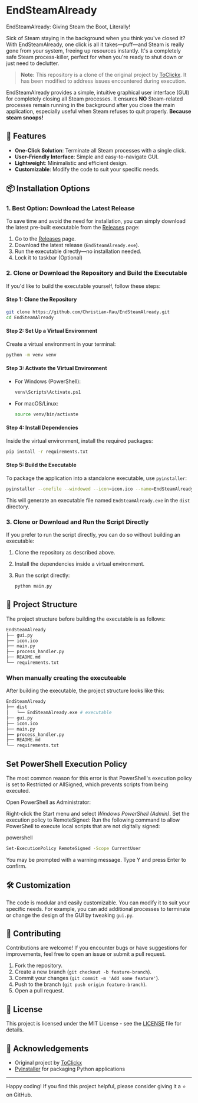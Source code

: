 # EndSteamAlready

EndSteamAlready: Giving Steam the Boot, Literally!

Sick of Steam staying in the background when you think you've closed it? With EndSteamAlready, one click is all it takes—puff—and Steam is really gone from your system, freeing up resources instantly. It's a completely safe Steam process-killer, perfect for when you're ready to shut down or just need to declutter.

> **Note:** This repository is a clone of the original project by [ToClickx](https://github.com/ToClickx/fully-close-steam). It has been modified to address issues encountered during execution.

EndSteamAlready provides a simple, intuitive graphical user interface (GUI) for completely closing all Steam processes. It ensures **NO** Steam-related processes remain running in the background after you close the main application, especially useful when Steam refuses to quit properly. **Because steam snoops!**

## 🚀 Features

- **One-Click Solution**: Terminate all Steam processes with a single click.
- **User-Friendly Interface**: Simple and easy-to-navigate GUI.
- **Lightweight**: Minimalistic and efficient design.
- **Customizable**: Modify the code to suit your specific needs.

## 📦 Installation Options

### 1. **Best Option**: Download the Latest Release

To save time and avoid the need for installation, you can simply download the latest pre-built executable from the [Releases](https://github.com/Christian-Rau/EndSteamAlready/releases) page:

1. Go to the [Releases](https://github.com/Christian-Rau/EndSteamAlready/releases) page.
2. Download the latest release (`EndSteamAlready.exe`).
3. Run the executable directly—no installation needed.
4. Lock it to taskbar (Optional)

### 2. Clone or Download the Repository and Build the Executable

If you'd like to build the executable yourself, follow these steps:

#### Step 1: Clone the Repository

```bash
git clone https://github.com/Christian-Rau/EndSteamAlready.git
cd EndSteamAlready
```

#### Step 2: Set Up a Virtual Environment

Create a virtual environment in your terminal:

```bash
python -m venv venv
```

#### Step 3: Activate the Virtual Environment

- For Windows (PowerShell):

  ```bash
  venv\Scripts\Activate.ps1
  ```

- For macOS/Linux:

  ```bash
  source venv/bin/activate
  ```

#### Step 4: Install Dependencies

Inside the virtual environment, install the required packages:

```bash
pip install -r requirements.txt
```

#### Step 5: Build the Executable

To package the application into a standalone executable, use `pyinstaller`:

```bash
pyinstaller --onefile --windowed --icon=icon.ico --name=EndSteamAlready main.py
```

This will generate an executable file named `EndSteamAlready.exe` in the `dist` directory.

### 3. Clone or Download and Run the Script Directly

If you prefer to run the script directly, you can do so without building an executable:

1. Clone the repository as described above.
2. Install the dependencies inside a virtual environment.
3. Run the script directly:

   ```bash
   python main.py
   ```

## 📁 Project Structure

The project structure before building the executable is as follows:

```bash
EndSteamAlready
├── gui.py
├── icon.ico
├── main.py
├── process_handler.py
├── README.md
└── requirements.txt
```

### When manually creating the executeable

After building the executable, the project structure looks like this:

```bash
EndSteamAlready
├── dist
│   └── EndSteamAlready.exe # executable
├── gui.py
├── icon.ico
├── main.py
├── process_handler.py
├── README.md
└── requirements.txt
```

## Set PowerShell Execution Policy

The most common reason for this error is that PowerShell's execution policy is set to Restricted or AllSigned, which prevents scripts from being executed.

Open PowerShell as Administrator:

Right-click the Start menu and select _Windows PowerShell (Admin)_.
Set the execution policy to RemoteSigned:
Run the following command to allow PowerShell to execute local scripts that are not digitally signed:

powershell

```bash
Set-ExecutionPolicy RemoteSigned -Scope CurrentUser
```

You may be prompted with a warning message. Type Y and press Enter to confirm.

## 🛠️ Customization

The code is modular and easily customizable. You can modify it to suit your specific needs. For example, you can add additional processes to terminate or change the design of the GUI by tweaking `gui.py`.

## 🤝 Contributing

Contributions are welcome! If you encounter bugs or have suggestions for improvements, feel free to open an issue or submit a pull request.

1. Fork the repository.
2. Create a new branch (`git checkout -b feature-branch`).
3. Commit your changes (`git commit -m 'Add some feature'`).
4. Push to the branch (`git push origin feature-branch`).
5. Open a pull request.

## 📄 License

This project is licensed under the MIT License - see the [LICENSE](LICENSE) file for details.

## 🙏 Acknowledgements

- Original project by [ToClickx](https://github.com/ToClickx/fully-close-steam)
- [PyInstaller](https://www.pyinstaller.org/) for packaging Python applications

---

Happy coding! If you find this project helpful, please consider giving it a ⭐️ on GitHub.
